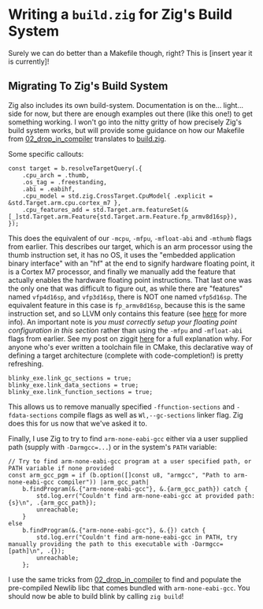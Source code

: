 # Writing a `build.zig` for Zig's Build System

Surely we can do better than a Makefile though, right? This is [insert year it is currently]!

## Migrating To Zig's Build System

Zig also includes its own build-system. Documentation is on the... light... side for now, but there are enough examples out there (like this one!) to get something working. I won't go into the nitty gritty of how precisely Zig's build system works, but will provide some guidance on how our Makefile from [02_drop_in_compiler](../02_drop_in_compiler) translates to [build.zig](./build.zig). 

Some specific callouts:

``` zig
const target = b.resolveTargetQuery(.{
    .cpu_arch = .thumb,
    .os_tag = .freestanding,
    .abi = .eabihf,
    .cpu_model = std.zig.CrossTarget.CpuModel{ .explicit = &std.Target.arm.cpu.cortex_m7 },
    .cpu_features_add = std.Target.arm.featureSet(&[_]std.Target.arm.Feature{std.Target.arm.Feature.fp_armv8d16sp}),
});
```

This does the equivalent of our `-mcpu`, `-mfpu`, `-mfloat-abi` and `-mthumb` flags from earlier. This describes our target, which is an arm processor using the thumb instruction set, it has no OS, it uses the "embedded application binary interface" with an "hf" at the end to signify hardware floating point, it is a Cortex M7 processor, and finally we manually add the feature that actually enables the hardware floating point instructions. That last one was the only one that was difficult to figure out, as while there are "features" named `vfp4d16sp`, and `vfp3d16sp`, there is NOT one named `vfp5d16sp`. The equivalent feature in this case is `fp_armv8d16sp`, because this is the same instruction set, and so LLVM only contains this feature (see [here](https://github.com/llvm/llvm-project/issues/95053) for more info). An important note is *you must correctly setup your floating point configuration in this section* rather than using the `-mfpu` and `-mfloat-abi` flags from earlier. See my post on ziggit [here](https://ziggit.dev/t/clang-default-cpu-features-overriding-gcc-style-compile-flags/4683) for a full explanation why. For anyone who's ever written a toolchain file in CMake, this declarative way of defining a target architecture (complete with code-completion!) is pretty refreshing.

``` zig
blinky_exe.link_gc_sections = true;
blinky_exe.link_data_sections = true;
blinky_exe.link_function_sections = true;
```

This allows us to remove manually specified `-ffunction-sections` and `-fdata-sections` compile flags as well as `Wl,--gc-sections` linker flag. Zig does this for us now that we've asked it to.  

Finally, I use Zig to try to find `arm-none-eabi-gcc` either via a user supplied path (supply with `-Darmgcc=...`) or in the system's `PATH` variable:
``` Zig
// Try to find arm-none-eabi-gcc program at a user specified path, or PATH variable if none provided
const arm_gcc_pgm = if (b.option([]const u8, "armgcc", "Path to arm-none-eabi-gcc compiler")) |arm_gcc_path|
    b.findProgram(&.{"arm-none-eabi-gcc"}, &.{arm_gcc_path}) catch {
        std.log.err("Couldn't find arm-none-eabi-gcc at provided path: {s}\n", .{arm_gcc_path});
        unreachable;
    }
else
    b.findProgram(&.{"arm-none-eabi-gcc"}, &.{}) catch {
        std.log.err("Couldn't find arm-none-eabi-gcc in PATH, try manually providing the path to this executable with -Darmgcc=[path]\n", .{});
        unreachable;
    };
```

I use the same tricks from [02_drop_in_compiler](../02_drop_in_compiler) to find and populate the pre-compiled Newlib libc that comes bundled with `arm-none-eabi-gcc`. You should now be able to build blink by calling `zig build`!